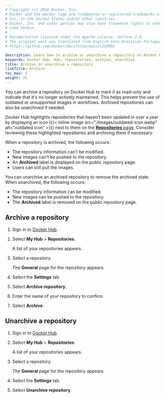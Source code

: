 ```yaml
---
# Copyright (c) 2016 Docker, Inc.
# Docker and the Docker logo are trademarks or registered trademarks of Docker,
# Inc. in the United States and/or other countries.
# Docker, Inc. and other parties may also have trademark rights in other terms
# used herein.
#
# Documentation licensed under the Apache License, Version 2.0.
# The original work was translated from English into Brazilian Portuguese.
# https://github.com/docker/docs/blob/main/LICENSE

description: Learn how to archive or unarchive a repository on Docker Hub
keywords: Docker Hub, Hub, repositories, archive, unarchive
title: Archive or unarchive a repository
linkTitle: Archive
toc_max: 3
weight: 35
---
```

You can archive a repository on Docker Hub to mark it as read-only and indicate
that it's no longer actively maintained. This helps prevent the use of outdated
or unsupported images in workflows. Archived repositories can also be unarchived
if needed.

Docker Hub highlights repositories that haven't been updated in over a year by
displaying an icon ({{< inline-image src="./images/outdated-icon.webp"
alt="outdated icon" >}}) next to them on the [**Repositories**
page](https://hub.docker.com/repositories/). Consider reviewing these
highlighted repositories and archiving them if necessary.

When a repository is archived, the following occurs:

- The repository information can't be modified.
- New images can't be pushed to the repository.
- An **Archived** label is displayed on the public repository page.
- Users can still pull the images.

You can unarchive an archived repository to remove the archived state. When
unarchived, the following occurs:

- The repository information can be modified.
- New images can be pushed to the repository.
- The **Archived** label is removed on the public repository page.

## Archive a repository

1. Sign in to [Docker Hub](https://hub.docker.com).
2. Select **My Hub** > **Repositories**.

   A list of your repositories appears.

3. Select a repository.

   The **General** page for the repository appears.

4. Select the **Settings** tab.
5. Select **Archive repository**.
6. Enter the name of your repository to confirm.
7. Select **Archive**.

## Unarchive a repository

1. Sign in to [Docker Hub](https://hub.docker.com).
2. Select **My Hub** > **Repositories**.

   A list of your repositories appears.

3. Select a repository.

   The **General** page for the repository appears.

4. Select the **Settings** tab.
5. Select **Unarchive repository**.
